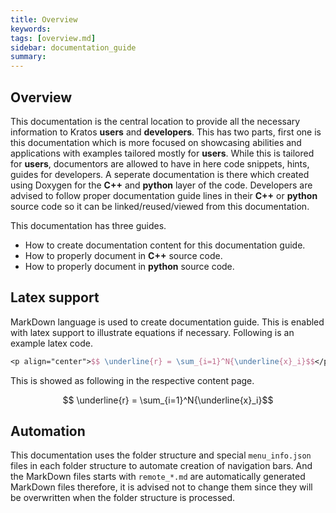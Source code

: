 ```yaml
---
title: Overview
keywords: 
tags: [overview.md]
sidebar: documentation_guide
summary: 
---
```


## Overview

This documentation is the central location to provide all the necessary information to Kratos **users** and **developers**. This has two parts, first one is this documentation which is more focused on showcasing abilities and applications with examples tailored mostly for **users**. While this is tailored for **users**, documentors are allowed to have in here code snippets, hints, guides for developers. A seperate documentation is there which created using Doxygen for the **C++** and **python** layer of the code. Developers are advised to follow proper documentation guide lines in their **C++** or **python** source code so it can be linked/reused/viewed from this documentation.

This documentation has three guides.

* How to create documentation content for this documentation guide.
* How to properly document in **C++** source code.
* How to properly document in **python** source code.

## Latex support

MarkDown language is used to create documentation guide. This is enabled with latex support to illustrate equations if necessary. Following is an example latex code.
```latex
<p align="center">$$ \underline{r} = \sum_{i=1}^N{\underline{x}_i}$$</p>
```

This is showed as following in the respective content page.
<p align="center">$$ \underline{r} = \sum_{i=1}^N{\underline{x}_i}$$</p>

## Automation

This documentation uses the folder structure and special ```menu_info.json``` files in each folder structure to automate creation of navigation bars. And the MarkDown files starts with ```remote_*.md``` are automatically generated MarkDown files therefore, it is advised not to change them since they will be overwritten when the folder structure is processed.